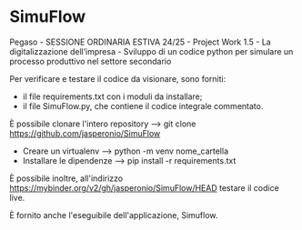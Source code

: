 # SimuFlow
Pegaso - SESSIONE ORDINARIA ESTIVA 24/25 - Project Work 1.5 - La digitalizzazione dell’impresa - Sviluppo di un codice python per simulare un processo produttivo nel settore secondario

Per verificare e testare il codice da visionare, sono forniti:
  - il file requirements.txt con i moduli da installare;
  - il file SimuFlow.py, che contiene il codice integrale commentato.

È possibile clonare l'intero repository --> git clone https://github.com/jasperonio/SimuFlow
 - Creare un virtualenv --> python -m venv nome_cartella
 - Installare le dipendenze --> pip install -r requirements.txt

È possibile inoltre, all'indirizzo https://mybinder.org/v2/gh/jasperonio/SimuFlow/HEAD testare il codice live.

È fornito anche l'eseguibile dell'applicazione, Simuflow.
